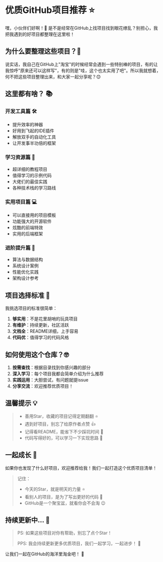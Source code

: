 # 优质GitHub项目推荐 ⭐

嘿，小伙伴们好啊！👋 是不是经常在GitHub上找项目找到眼花缭乱？别担心，我把我遇到的好项目都整理在这里啦！

## 为什么要整理这些项目？🤔

说实话，我自己在GitHub上"淘宝"的时候经常会遇到一些特别棒的项目，有的让我惊呼"原来还可以这样写"，有的则是"哇，这个也太实用了吧"。所以我就想着，何不把这些项目整理出来，和大家一起分享呢？😊

## 这里都有啥？ 📚

### 开发工具篇 🛠️
- 提升效率的神器
- 好用到飞起的IDE插件
- 解放双手的自动化工具
- 让开发事半功倍的框架

### 学习资源篇 📖
- 超详细的教程项目
- 值得学习的示例代码
- 大佬们的最佳实践
- 各种技术栈的学习路线

### 实用项目篇 💻
- 可以直接用的项目模板
- 功能强大的开源软件
- 炫酷的前端特效
- 实用的后端框架

### 进阶提升篇 🚀
- 算法与数据结构
- 系统设计案例
- 性能优化实践
- 架构设计参考

## 项目选择标准 🎯

我挑选项目的标准很简单：

1. **够实用**：不是花里胡哨的玩具项目
2. **有维护**：持续更新，社区活跃
3. **文档全**：README详细，上手容易
4. **代码优**：值得学习的代码风格

## 如何使用这个仓库？🤓

1. **按需查找**：根据目录找到你感兴趣的部分
2. **深入学习**：每个项目我都会简单介绍为什么推荐
3. **实践运用**：大胆尝试，有问题就提issue
4. **分享交流**：欢迎推荐优质项目！

## 温馨提示 💡

> - 善用Star，收藏的项目记得定期翻翻 ⭐
> - 遇到好项目，别忘了给原作者点赞 👍
> - 记得看README，能省下不少踩坑时间 📖
> - 代码写得好的，可以学习一下实现思路 💭

## 一起成长 🌱

如果你也发现了什么好项目，欢迎推荐给我！我们一起打造这个优质项目清单！

> 记住：
> - 今天的Star，就是明天的力量 ⭐
> - 看别人的项目，是为了写出更好的代码 💪
> - GitHub是一个聚宝盆，就看你会不会淘 😉

## 持续更新中... 🚀

> PS: 如果这些项目对你有帮助，别忘了点个Star！
> 
> PPS: 我会持续更新更多优质项目，我们一起学习，一起进步！ 💪

让我们一起在GitHub的海洋里淘金吧！ 🌊